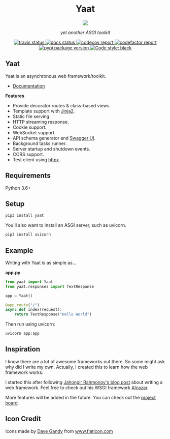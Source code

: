 <h1 align="center">Yaat</h1>  

<p align="center">
    <img src="https://avatars0.githubusercontent.com/u/62506028?s=200&v=4">
</p>

<p align="center"><i>yet another ASGI toolkit</i></p>

<p align="center">
    <a href="https://travis-ci.org/github/yaat-project/yaat">
        <img src="https://travis-ci.org/yaat-project/yaat.svg?branch=master" alt="travis status"/>
    </a>
    <a href='https://yaat.readthedocs.io/en/latest/?badge=latest'>
        <img src='https://readthedocs.org/projects/yaat/badge/?version=latest' alt='docs status' />
    </a>
    <a href="https://codecov.io/gh/yaat-project/yaat/">
        <img src="https://codecov.io/gh/yaat-project/yaat/branch/master/graph/badge.svg" alt="codecov report"/>
    </a>
    <a href="https://www.codefactor.io/repository/github/yaat-project/yaat">
        <img src="https://www.codefactor.io/Content/badges/A.svg" alt="codefactor report"/>
    </a>
    <a href="https://pypi.org/project/yaat/">
        <img src="https://badge.fury.io/py/yaat.svg" alt="pypi package version"/>
    </a>
    <a href="https://github.com/psf/black">
        <img alt="Code style: black" src="https://img.shields.io/badge/code%20style-black-000000.svg">
    </a>
</p>

## Yaat

Yaat is an asynchronous web framework/toolkit.

- [Documentation](https://yaat.readthedocs.io/)

**Features**  

- Provide decorator routes & class-based views.
- Template support with [Jinja2](https://jinja.palletsprojects.com/).
- Static file serving.
- HTTP streaming response.
- Cookie support.
- WebSocket support.
- API schema generator and [Swagger UI](https://swagger.io/tools/swagger-ui/).
- Background tasks runner.
- Server startup and shutdown events.
- CORS support.
- Test client using [httpx](https://www.python-httpx.org/).

## Requirements

Python 3.6+

## Setup

```bash
pip3 install yaat
```

You'll also want to install an ASGI server, such as uvicorn.

```bash
pip3 install uvicorn
```

## Example

Writing with Yaat is as simple as...

**app.py**

```python
from yaat import Yaat
from yaat.responses import TextResponse

app = Yaat()

@app.route("/")
async def index(request):
    return TextResponse("Hello World")
```

Then run using uvicorn:

```bash
uvicorn app:app
```

## Inspiration

I know there are a lot of awesome frameworks out there. So some might ask why did I write my own. Actually, I created this to learn how the web framework works.

I started this after following [Jahongir Rahmonov's blog post](https://rahmonov.me/posts/write-python-framework-part-one/) about writing a web framework. Feel free to check out his WSGI framework [Alcazar](https://github.com/rahmonov/alcazar).

More features will be added in the future. You can check out the [project board](https://github.com/yaat-project/yaat/projects/1).


## Icon Credit

Icons made by <a href="https://www.flaticon.com/authors/dave-gandy" title="Dave Gandy">Dave Gandy</a> from <a href="https://www.flaticon.com/" title="Flaticon">www.flaticon.com</a>
